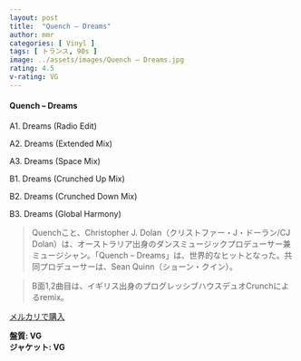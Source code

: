 ```yaml
---
layout: post
title:  "Quench – Dreams"
author: mmr
categories: [ Vinyl ]
tags: [ トランス, 90s ]
image: ../assets/images/Quench – Dreams.jpg
rating: 4.5
v-rating: VG
---
```


#### Quench – Dreams

A1. Dreams (Radio Edit)

A2. Dreams (Extended Mix)

A3. Dreams (Space Mix)

B1. Dreams (Crunched Up Mix)

B2. Dreams (Crunched Down Mix)

B3. Dreams (Global Harmony)

> Quenchこと、Christopher J. Dolan（クリストファー・J・ドーラン/CJ Dolan）は、オーストラリア出身のダンスミュージックプロデューサー兼ミュージシャン。「Quench – Dreams」は、世界的なヒットとなった。共同プロデューサーは、Sean Quinn（ショーン・クイン）。

> B面1,2曲目は、イギリス出身のプログレッシブハウスデュオCrunchによるremix。

[メルカリで購入](https://jp.mercari.com/item/m35294718080)

<div class="mt-4 mb-4 d-flex align-items-center">
<strong class="mr-1">盤質: VG</strong>
</div>
<div class="mt-4 mb-4 d-flex align-items-center">
<strong class="mr-1">ジャケット: VG</strong>
</div>
